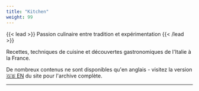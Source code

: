 ```yaml
---
title: "Kitchen"
weight: 99
---
```


{{< lead >}}
Passion culinaire entre tradition et expérimentation
{{< /lead >}}

Recettes, techniques de cuisine et découvertes gastronomiques de l'Italie à la France.

De nombreux contenus ne sont disponibles qu'en anglais - visitez la version [🇬🇧 EN](/en) du site pour l'archive complète.

---
